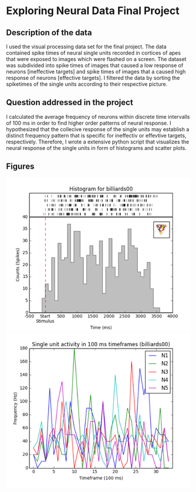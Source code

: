 <style TYPE="text/css">
code.has-jax {font: inherit; font-size: 100%; background: inherit; border: inherit;}
</style>
<script type="text/x-mathjax-config">
MathJax.Hub.Config({
    tex2jax: {
        inlineMath: [['$','$'], ['\(','\)']],
        skipTags: ['script', 'noscript', 'style', 'textarea', 'pre'] // removed 'code' entry
    }
});
MathJax.Hub.Queue(function() {
    var all = MathJax.Hub.getAllJax(), i;
    for(i = 0; i < all.length; i += 1) {
        all[i].SourceElement().parentNode.className += ' has-jax';
    }
});
</script>
<script type="text/javascript" src="http://cdn.mathjax.org/mathjax/latest/MathJax.js?config=TeX-AMS-MML_HTMLorMML"></script>

Exploring Neural Data Final Project
===================================

## Description of the data

I used the visual processing data set for the final project. The data contained spike times of neural single units recorded in cortices of apes that were exposed to images which were flashed on a screen. The dataset was subdivided into spike times of images that caused a low response of neurons [ineffective targets] and spike times of images that a caused high response of neurons [effective targets]. I filtered the data by sorting the spiketimes of the single units according to their respective picture.

## Question addressed in the project

I calculated the average frequency of neurons within discrete time intervalls of 100 ms in order to find higher order patterns of neural response. I hypothesized that the collecive response of the single units may establish a distinct frequency pattern that is specific for ineffectiv or effevtive targets, respectively. Therefore, I wrote a extensive python script that visualizes the neural response of the single units in form of histograms and scatter plots.     

## Figures

![](https://raw.githubusercontent.com/sagar87/Exploring-Neural-Data-Final-Project/master/survey%20data/sur1billiards00.png)![](https://raw.githubusercontent.com/sagar87/Exploring-Neural-Data-Final-Project/master/survey%20single%20unit/sur1subilliards00.png)